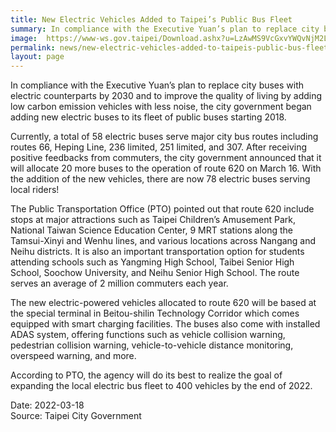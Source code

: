 ```yaml
---
title: New Electric Vehicles Added to Taipei’s Public Bus Fleet
summary: In compliance with the Executive Yuan’s plan to replace city buses with electric counterparts by 2030 and to improve the quality of living by adding low carbon emission vehicles with less noise, the city government began adding new electric buses to its fleet of public buses starting 2018.
image:  https://www-ws.gov.taipei/Download.ashx?u=LzAwMS9VcGxvYWQvNjM2L2NrZmlsZS9hYjhjNDlmZi1hODc3LTRiZjUtYTU1OC1iYjA5NGEzZGQyMjguanBn&n=TmV3IGVsZWN0cmljIGJ1c2VzIHRvIHNlcnZlIGNvbW11dGVycy5qcGc%3d&icon=.jpg
permalink: news/new-electric-vehicles-added-to-taipeis-public-bus-fleet/
layout: page
---
```

In compliance with the Executive Yuan’s plan to replace city buses with electric counterparts by 2030 and to improve the quality of living by adding low carbon emission vehicles with less noise, the city government began adding new electric buses to its fleet of public buses starting 2018.
 
Currently, a total of 58 electric buses serve major city bus routes including routes 66, Heping Line, 236 limited, 251 limited, and 307. After receiving positive feedbacks from commuters, the city government announced that it will allocate 20 more buses to the operation of route 620 on March 16. With the addition of the new vehicles, there are now 78 electric buses serving local riders!
 
The Public Transportation Office (PTO) pointed out that route 620 include stops at major attractions such as Taipei Children’s Amusement Park, National Taiwan Science Education Center, 9 MRT stations along the Tamsui-Xinyi and Wenhu lines, and various locations across Nangang and Neihu districts. It is also an important transportation option for students attending schools such as Yangming High School, Taibei Senior High School, Soochow University, and Neihu Senior High School. The route serves an average of 2 million commuters each year.
 
The new electric-powered vehicles allocated to route 620 will be based at the special terminal in Beitou-shilin Technology Corridor which comes equipped with smart charging facilities. The buses also come with installed ADAS system, offering functions such as vehicle collision warning, pedestrian collision warning, vehicle-to-vehicle distance monitoring, overspeed warning, and more.
 
According to PTO, the agency will do its best to realize the goal of expanding the local electric bus fleet to 400 vehicles by the end of 2022.

Date: 2022-03-18
<br/>
Source: Taipei City Government
